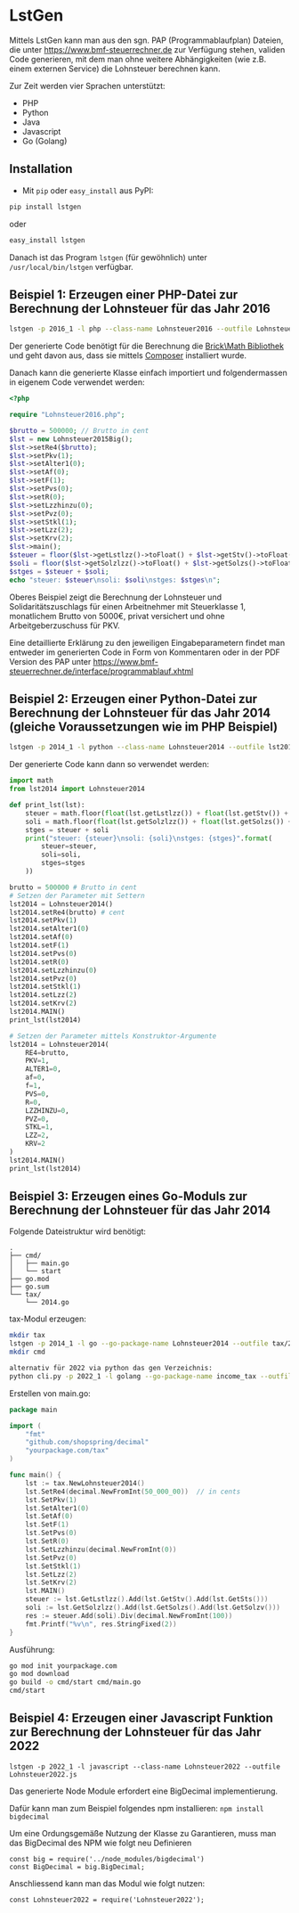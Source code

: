 # LstGen

Mittels LstGen kann man aus den sgn. PAP (Programmablaufplan) Dateien, die
unter https://www.bmf-steuerrechner.de zur Verfügung stehen, validen Code
generieren, mit dem man ohne weitere Abhängigkeiten (wie z.B. einem externen
Service) die Lohnsteuer berechnen kann.

Zur Zeit werden vier Sprachen unterstützt:
* PHP
* Python
* Java
* Javascript
* Go (Golang)

## Installation
* Mit `pip` oder `easy_install` aus PyPI:
```bash
pip install lstgen
```
oder
```bash
easy_install lstgen
```
Danach ist das Program `lstgen` (für gewöhnlich)  unter `/usr/local/bin/lstgen`
verfügbar.

## Beispiel 1: Erzeugen einer PHP-Datei zur Berechnung der Lohnsteuer für das Jahr 2016
```bash
lstgen -p 2016_1 -l php --class-name Lohnsteuer2016 --outfile Lohnsteuer2016.php
```
Der generierte Code benötigt für die Berechnung die [Brick\Math Bibliothek](https://github.com/brick/math)
und geht davon aus, dass sie mittels [Composer](https://getcomposer.org/) installiert wurde.

Danach kann die generierte Klasse einfach importiert und folgendermassen in eigenem Code verwendet werden:
```php
<?php

require "Lohnsteuer2016.php";

$brutto = 500000; // Brutto in ¢ent
$lst = new Lohnsteuer2015Big();
$lst->setRe4($brutto);
$lst->setPkv(1);
$lst->setAlter1(0);
$lst->setAf(0);
$lst->setF(1);
$lst->setPvs(0);
$lst->setR(0);
$lst->setLzzhinzu(0);
$lst->setPvz(0);
$lst->setStkl(1);
$lst->setLzz(2);
$lst->setKrv(2);
$lst->main();
$steuer = floor($lst->getLstlzz()->toFloat() + $lst->getStv()->toFloat() + $lst->getSts()->toFloat());
$soli = floor($lst->getSolzlzz()->toFloat() + $lst->getSolzs()->toFloat() + $lst->getSolzv()->toFloat()) / 100;
$stges = $steuer + $soli;
echo "steuer: $steuer\nsoli: $soli\nstges: $stges\n";
```
Oberes Beispiel zeigt die Berechnung der Lohnsteuer und Solidaritätszuschlags für einen Arbeitnehmer
mit Steuerklasse 1, monatlichem Brutto von 5000€, privat versichert und ohne Arbeitgeberzuschuss für PKV.

Eine detaillierte Erklärung zu den jeweiligen Eingabeparametern findet man entweder im generierten Code in
Form von Kommentaren oder in der PDF Version des PAP unter https://www.bmf-steuerrechner.de/interface/programmablauf.xhtml

## Beispiel 2: Erzeugen einer Python-Datei zur Berechnung der Lohnsteuer für das Jahr 2014 (gleiche Voraussetzungen wie im PHP Beispiel)
```bash
lstgen -p 2014_1 -l python --class-name Lohnsteuer2014 --outfile lst2014.py
```

Der generierte Code kann dann so verwendet werden:
```python
import math
from lst2014 import Lohnsteuer2014

def print_lst(lst):
    steuer = math.floor(float(lst.getLstlzz()) + float(lst.getStv()) + float(lst.getSts())) / 100.0
    soli = math.floor(float(lst.getSolzlzz()) + float(lst.getSolzs()) + float(lst.getSolzv())) / 100
    stges = steuer + soli
    print("steuer: {steuer}\nsoli: {soli}\nstges: {stges}".format(
        steuer=steuer,
        soli=soli,
        stges=stges
    ))

brutto = 500000 # Brutto in ¢ent
# Setzen der Parameter mit Settern
lst2014 = Lohnsteuer2014()
lst2014.setRe4(brutto) # cent
lst2014.setPkv(1)
lst2014.setAlter1(0)
lst2014.setAf(0)
lst2014.setF(1)
lst2014.setPvs(0)
lst2014.setR(0)
lst2014.setLzzhinzu(0)
lst2014.setPvz(0)
lst2014.setStkl(1)
lst2014.setLzz(2)
lst2014.setKrv(2)
lst2014.MAIN()
print_lst(lst2014)

# Setzen der Parameter mittels Konstruktor-Argumente
lst2014 = Lohnsteuer2014(
    RE4=brutto,
    PKV=1,
    ALTER1=0,
    af=0,
    f=1,
    PVS=0,
    R=0,
    LZZHINZU=0,
    PVZ=0,
    STKL=1,
    LZZ=2,
    KRV=2
)
lst2014.MAIN()
print_lst(lst2014)

```

## Beispiel 3: Erzeugen eines Go-Moduls zur Berechnung der Lohnsteuer für das Jahr 2014

Folgende Dateistruktur wird benötigt:

```
.
├── cmd/
│   ├── main.go
│   └── start
├── go.mod
├── go.sum
└── tax/
    └── 2014.go
```

tax-Modul erzeugen:

```bash
mkdir tax
lstgen -p 2014_1 -l go --go-package-name Lohnsteuer2014 --outfile tax/2014.go
mkdir cmd

alternativ für 2022 via python das gen Verzeichnis:
python cli.py -p 2022_1 -l golang --go-package-name income_tax --outfile ../gen/2022.go
```

Erstellen von main.go:

```go
package main

import (
	"fmt"
	"github.com/shopspring/decimal"
	"yourpackage.com/tax"
)

func main() {
	lst := tax.NewLohnsteuer2014()
	lst.SetRe4(decimal.NewFromInt(50_000_00))  // in cents
	lst.SetPkv(1)
	lst.SetAlter1(0)
	lst.SetAf(0)
	lst.SetF(1)
	lst.SetPvs(0)
	lst.SetR(0)
	lst.SetLzzhinzu(decimal.NewFromInt(0))
	lst.SetPvz(0)
	lst.SetStkl(1)
	lst.SetLzz(2)
	lst.SetKrv(2)
	lst.MAIN()
	steuer := lst.GetLstlzz().Add(lst.GetStv().Add(lst.GetSts()))
	soli := lst.GetSolzlzz().Add(lst.GetSolzs().Add(lst.GetSolzv()))
	res := steuer.Add(soli).Div(decimal.NewFromInt(100))
	fmt.Printf("%v\n", res.StringFixed(2))
}

```

Ausführung:

```bash
go mod init yourpackage.com
go mod download
go build -o cmd/start cmd/main.go
cmd/start
```

## Beispiel 4: Erzeugen einer Javascript Funktion zur Berechnung der Lohnsteuer für das Jahr 2022

```lstgen -p 2022_1 -l javascript --class-name Lohnsteuer2022 --outfile Lohnsteuer2022.js```

Das generierte Node Module erfordert eine BigDecimal implementierung.

Dafür kann man zum Beispiel folgendes npm installieren: `npm install bigdecimal`

Um eine Ordungsgemäße Nutzung der Klasse zu Garantieren, muss man das BigDecimal des NPM wie folgt neu Definieren

```
const big = require('../node_modules/bigdecimal')
const BigDecimal = big.BigDecimal;
```

Anschliessend kann man das Modul wie folgt nutzen:

```
const Lohnsteuer2022 = require('Lohnsteuer2022');
```